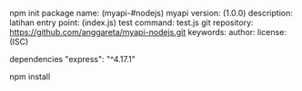 npm init
package name: (myapi-#nodejs) myapi
version: (1.0.0)
description: latihan
entry point: (index.js)
test command: test.js
git repository: https://github.com/anggareta/myapi-nodejs.git
keywords:
author:
license: (ISC)

dependencies
"express": "^4.17.1"

npm install